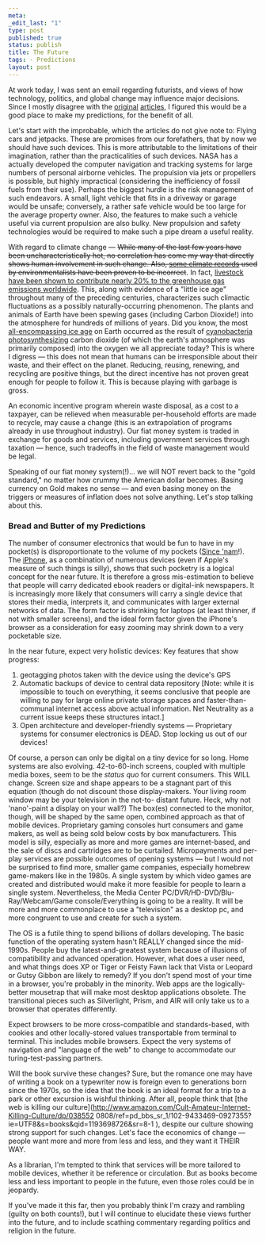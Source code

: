 ```yaml
--- 
meta: 
_edit_last: "1" 
type: post 
published: true 
status: publish 
title: The Future 
tags: - Predictions 
layout: post 
--- 
```


At work today, I was sent an email regarding futurists, and views of how technology, politics, and global change may influence major decisions. Since I mostly disagree with the [original](http://www.futurist.com/articles/future-trends/eleven-events-trends-and-developments-that-will-change-your-life/) [articles](http://www.futurist.com/archives/future-trends/the-future-of-reading/), I figured this would be a good place to make my predictions, for the benefit of all.

Let's start with the improbable, which the articles do not give note to: Flying cars and jetpacks. These are promises from our forefathers, that by now we should have such devices. This is more attributable to the limitations of their imagination, rather than the practicalities of such devices. NASA has a actually developed the computer navigation and tracking systems for large numbers of personal airborne vehicles. The propulsion via jets or propellers is possible, but highly impractical (considering the inefficiency of fossil fuels from their use). Perhaps the biggest hurdle is the risk management of such endeavors. A small, light vehicle that fits in a driveway or garage would be unsafe; conversely, a rather safe vehicle would be too large for the average property owner. Also, the features to make such a vehicle useful via current propulsion are also bulky. New propulsion and safety technologies would be required to make such a pipe dream a useful reality.

With regard to climate change — <del>While many of the last few years have been uncharacteristically hot, no correlation has come my way that directly shows human involvement in such change. Also, [some climate records](http://liberalslovetaxes.com/environment/nasas-climate-data-corrected-liberals-hypocrisy-not/) used by environmentalists have been proven to be incorrect</del>. In fact, [livestock have been shown to contribute nearly 20% to the greenhouse gas emissions worldwide](http://abcnews.go.com/Technology/GlobalWarming/story?id=2723201). This, along with evidence of a "little ice age" throughout many of the preceding centuries, characterizes such climactic fluctuations as a possibly naturally-occurring phenomenon. The plants and animals of Earth have been spewing gases (including Carbon Dioxide!) into the atmosphere for hundreds of millions of years. Did you know, the most [all-encompassing ice age](http://en.wikipedia.org/wiki/Cryogenian) on Earth occurred as the result of [cyanobacteria](http://en.wikipedia.org/wiki/Cyanobacteria) [photosynthesizing](http://en.wikipedia.org/wiki/Photosynthesis) carbon dioxide (of which the earth's atmosphere was primarily composed) into the oxygen we all appreciate today? This is where I digress — this does not mean that humans can be irresponsible about their waste, and their effect on the planet. Reducing, reusing, renewing, and recycling are positive things, but the direct incentive has not proven great enough for people to follow it. This is because playing with garbage is gross.

An economic incentive program wherein waste disposal, as a cost to a taxpayer, can be relieved when measurable per-household efforts are made to recycle, may cause a change (this is an extrapolation of programs already in use throughout industry). Our fiat money system is traded in exchange for goods and services, including government services through taxation — hence, such tradeoffs in the field of waste management would be legal.

Speaking of our fiat money system(!)… we will NOT revert back to the "gold standard," no matter how crummy the American dollar becomes. Basing currency on Gold makes no sense — and even basing money on the triggers or measures of inflation does not solve anything. Let's stop talking about this. 

### Bread and Butter of my Predictions

The number of consumer electronics that would be fun to have in my pocket(s)
is disproportionate to the volume of my pockets ([Since
'nam](http://www.imdb.com/title/tt0829482/quotes)!). The
[iPhone](http://www.apple.com/iphone/), as a combination of numerous devices
(even if Apple's measure of such things is silly), shows that such pocketry is
a logical concept for the near future. It is therefore a gross mis-estimation
to believe that people will carry dedicated ebook readers or digital-ink
newspapers. It is increasingly more likely that consumers will carry a single
device that stores their media, interprets it, and communicates with larger
external networks of data. The form factor is shrinking for laptops (at least
thinner, if not with smaller screens), and the ideal form factor given the
iPhone's browser as a consideration for easy zooming may shrink down to a very
pocketable size.

In the near future, expect very holistic devices: Key features that show progress:
  1. geotagging photos taken with the device using the device's GPS
  2. Automatic backups of device to central data repository [Note: while it is impossible to touch on everything, it seems conclusive that people are willing to pay for large online private storage spaces and faster-than-communal internet access above actual information. Net Neutrality as a current issue keeps these structures intact.]
  3. Open architecture and developer-friendly systems — Proprietary systems for consumer electronics is DEAD. Stop locking us out of our devices!

Of course, a person can only be digital on a tiny device for so long. Home systems are also evolving. 42-to-60-inch screens, coupled with multiple media boxes, seem to be the _status quo_ for current consumers. This WILL change. Screen size and shape appears to be a stagnant part of this equation (though do not discount those display-makers. Your living room window may be your television in the not-to- distant future. Heck, why not 'nano'-paint a display on your wall?) The box(es) connected to the monitor, though, will be shaped by the same open, combined approach as that of mobile devices. Proprietary gaming consoles hurt consumers and game makers, as well as being sold below costs by box manufacturers. This model is silly, especially as more and more games are internet-based, and the sale of discs and cartridges are to be curtailed. Micropayments and per-play services are possible outcomes of opening systems — but I would not be surprised to find more, smaller game companies, especially homebrew game-makers like in the 1980s. A single system by which video games are created and distributed would make it more feasible for people to learn a single system. Nevertheless, the Media Center PC/DVR/HD-DVD/Blu- Ray/Webcam/Game console/Everything is going to be a reality. It will be more and more commonplace to use a "television" as a desktop pc, and more congruent to use and create for such a system.

The OS is a futile thing to spend billions of dollars developing. The basic function of the operating system hasn't REALLY changed since the mid-1990s. People buy the latest-and-greatest system because of illusions of compatibility and advanced operation. However, what does a user need, and what things does XP or Tiger or Feisty Fawn lack that Vista or Leopard or Gutsy Gibbon are likely to remedy? If you don't spend most of your time in a browser, you're probably in the minority. Web apps are the logically-better mousetrap that will make most desktop applications obsolete. The transitional pieces such as Silverlight, Prism, and AIR will only take us to a browser that operates differently.

Expect browsers to be more cross-compatible and standards-based, with cookies and other locally-stored values transportable from terminal to terminal. This includes mobile browsers. Expect the very systems of navigation and "language of the web" to change to accommodate our turing-test-passing partners.

Will the book survive these changes? Sure, but the romance one may have of writing a book on a typewriter now is foreign even to generations born since the 1970s, so the idea that the book is an ideal format for a trip to a park or other excursion is wishful thinking. After all, people think that [the web is killing our culture](http://www.amazon.com/Cult-Amateur-Internet-Killing-Culture/dp/038552 0808/ref=pd_bbs_sr_1/102-9433469-0927355?ie=UTF8&s=books&qid=1193698726&sr=8-1 ), despite our culture showing strong support for such changes. Let's face the economics of change — people want more and more from less and less, and they want it THEIR WAY.

As a librarian, I'm tempted to think that services will be more tailored to mobile devices, whether it be reference or circulation. But as books become less and less important to people in the future, even those roles could be in jeopardy.

If you've made it this far, then you probably think I'm crazy and rambling (guilty on both counts!), but I will continue to elucidate these views further into the future, and to include scathing commentary regarding politics and religion in the future.